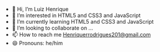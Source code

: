 - 👋 Hi, I’m Luiz Henrique 
- 👀 I’m interested in HTML5 and CSS3 and JavaScript
- 🌱 I’m currently learning HTML5 and CSS3 and JavaScript
- 💞️ I’m looking to collaborate on ...
- 📫 How to reach me Henriquerrodrigues201@gmail.com
- 😄 Pronouns: he/him 
  
